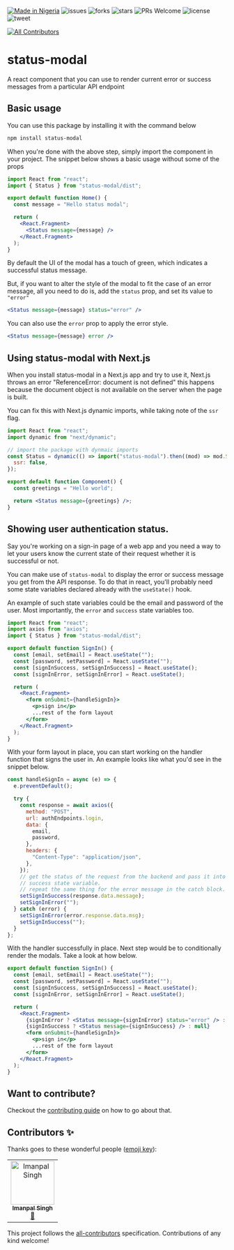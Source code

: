 [![Made in Nigeria](https://img.shields.io/badge/made%20in-nigeria-008751.svg?style=flat-square)](https://github.com/acekyd/made-in-nigeria) ![issues](https://img.shields.io/github/issues/kaf-lamed-beyt/next-status-modal) ![forks](https://img.shields.io/github/forks/kaf-lamed-beyt/next-status-modal) ![stars](https://img.shields.io/github/stars/kaf-lamed-beyt/next-status-modal) ![PRs Welcome](https://img.shields.io/badge/PRs-welcome-brightgreen.svg) ![license](https://img.shields.io/github/license/kaf-lamed-beyt/next-status-modal) ![tweet](https://img.shields.io/twitter/url?url=https%3A%2F%2Fgithub.com%2Fkaf-lamed-beyt%2Fnext-status-modal)
<!-- ALL-CONTRIBUTORS-BADGE:START - Do not remove or modify this section -->
[![All Contributors](https://img.shields.io/badge/all_contributors-1-orange.svg?style=flat-square)](#contributors-)
<!-- ALL-CONTRIBUTORS-BADGE:END -->

# status-modal

A react component that you can use to render current error or success messages from a particular API endpoint

## Basic usage

You can use this package by installing it with the command below

```bash
npm install status-modal
```

When you're done with the above step, simply import the component in your project. The snippet below shows a basic usage without some of the props

```jsx
import React from "react";
import { Status } from "status-modal/dist";

export default function Home() {
  const message = "Hello status modal";

  return (
    <React.Fragment>
      <Status message={message} />
    </React.Fragment>
  );
}
```

By default the UI of the modal has a touch of green, which indicates a successful status message.

But, if you want to alter the style of the modal to fit the case of an error message, all you need to do is, add the `status` prop, and set its value to `"error"`

```jsx
<Status message={message} status="error" />
```
You can also use the `error` prop to apply the error style.

```jsx
<Status message={message} error />
```

## Using status-modal with Next.js

When you install status-modal in a Next.js app and try to use it, Next.js throws an error "ReferenceError: document is not defined" this happens because the document object is not available on the server when the page is built.

You can fix this with Next.js dynamic imports, while taking note of the `ssr` flag.

```jsx
import React from "react";
import dynamic from "next/dynamic";

// import the package with dynmaic imports
const Status = dynamic(() => import("status-modal").then((mod) => mod.Status), {
  ssr: false,
});

export default function Component() {
  const greetings = "Hello world";

  return <Status message={greetings} />;
}
```

## Showing user authentication status.

Say you're working on a sign-in page of a web app and you need a way to let your users know the current state of their request whether it is successful or not.

You can make use of `status-modal` to display the error or success message you get from the API response. To do that in react, you'll probably need some state variables declared already with the `useState()` hook.

An example of such state variables could be the email and password of the user. Most importantly, the `error` and `success` state variables too.

```jsx
import React from "react";
import axios from "axios";
import { Status } from "status-modal/dist";

export default function SignIn() {
  const [email, setEmail] = React.useState("");
  const [password, setPassword] = React.useState("");
  const [signInSuccess, setSignInSuccess] = React.useState();
  const [signInError, setSignInError] = React.useState();

  return (
    <React.Fragment>
      <form onSubmit={handleSignIn}>
        <p>sign in</p>
        ...rest of the form layout
      </form>
    </React.Fragment>
  );
}
```

With your form layout in place, you can start working on the handler function that signs the user in. An example looks like what you'd see in the snippet below.

```js
const handleSignIn = async (e) => {
  e.preventDefault();

  try {
    const response = await axios({
      method: "POST",
      url: authEndpoints.login,
      data: {
        email,
        password,
      },
      headers: {
        "Content-Type": "application/json",
      },
    });
    // get the status of the request from the backend and pass it into the
    // success state variable.
    // repeat the same thing for the error message in the catch block.
    setSignInSuccess(response.data.message);
    setSignInError("");
  } catch (error) {
    setSignInError(error.response.data.msg);
    setSignInSuccess("");
  }
};
```

With the handler successfully in place. Next step would be to conditionally render the modals. Take a look at how below.

```jsx
export default function SignIn() {
  const [email, setEmail] = React.useState("");
  const [password, setPassword] = React.useState("");
  const [signInSuccess, setSignInSuccess] = React.useState();
  const [signInError, setSignInError] = React.useState();

  return (
    <React.Fragment>
      {signInError ? <Status message={signInError} status="error" /> : null}
      {signInSuccess ? <Status message={signInSuccess} /> : null}
      <form onSubmit={handleSignIn}>
        <p>sign in</p>
        ...rest of the form layout
      </form>
    </React.Fragment>
  );
}
```

## Want to contribute?

Checkout the [contributing guide](CONTRIBUTING.md) on how to go about that.

## Contributors ✨

Thanks goes to these wonderful people ([emoji key](https://allcontributors.org/docs/en/emoji-key)):

<!-- ALL-CONTRIBUTORS-LIST:START - Do not remove or modify this section -->
<!-- prettier-ignore-start -->
<!-- markdownlint-disable -->
<table>
  <tbody>
    <tr>
      <td align="center"><a href="https://imanpalsingh.vercel.app/"><img src="https://avatars.githubusercontent.com/u/49276301?v=4?s=100" width="100px;" alt="Imanpal Singh"/><br /><sub><b>Imanpal Singh</b></sub></a><br /><a href="https://github.com/kaf-lamed-beyt/status-modal/commits?author=imanpalsingh" title="Documentation">📖</a></td>
    </tr>
  </tbody>
  <tfoot>
    
  </tfoot>
</table>

<!-- markdownlint-restore -->
<!-- prettier-ignore-end -->

<!-- ALL-CONTRIBUTORS-LIST:END -->

This project follows the [all-contributors](https://github.com/all-contributors/all-contributors) specification. Contributions of any kind welcome!